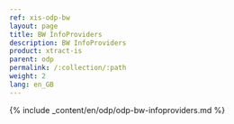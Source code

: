```yaml
---
ref: xis-odp-bw
layout: page
title: BW InfoProviders
description: BW InfoProviders
product: xtract-is
parent: odp
permalink: /:collection/:path
weight: 2
lang: en_GB
---
```



{% include _content/en/odp/odp-bw-infoproviders.md %} 